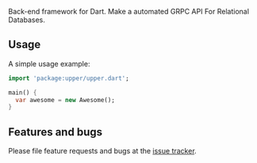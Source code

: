 Back-end framework for Dart. Make a automated GRPC API For Relational Databases.


## Usage

A simple usage example:

```dart
import 'package:upper/upper.dart';

main() {
  var awesome = new Awesome();
}
```

## Features and bugs

Please file feature requests and bugs at the [issue tracker][tracker].

[tracker]: https://github.com/andriwsluna/upper/issues
